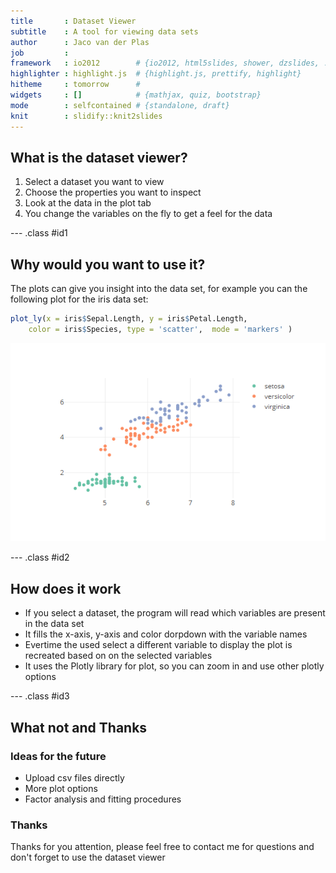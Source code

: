 ```yaml
---
title       : Dataset Viewer 
subtitle    : A tool for viewing data sets 
author      : Jaco van der Plas
job         : 
framework   : io2012        # {io2012, html5slides, shower, dzslides, ...}
highlighter : highlight.js  # {highlight.js, prettify, highlight}
hitheme     : tomorrow      # 
widgets     : []            # {mathjax, quiz, bootstrap}
mode        : selfcontained # {standalone, draft}
knit        : slidify::knit2slides
---
```


## What is the dataset viewer?

1. Select a dataset you want to view
2. Choose the properties you want to inspect
3. Look at the data in the plot tab
4. You change the variables on the fly to get a feel for the data

--- .class #id1 

## Why would you want to use it?

The plots can give you insight into the data set, for example you can the following plot for the iris data set:




```r
plot_ly(x = iris$Sepal.Length, y = iris$Petal.Length, 
    color = iris$Species, type = 'scatter',  mode = 'markers' )
```

![plot of chunk unnamed-chunk-2](figure/unnamed-chunk-2-1.png)

--- .class #id2 

## How does it work

* If you select a dataset, the program will read which variables are present in the data set
* It fills the x-axis, y-axis and color dorpdown with the variable names 
* Evertime the used select a different variable to display the plot is recreated based on on the selected variables 
* It uses the Plotly library for plot, so you can zoom in and use other plotly options  

--- .class #id3

## What not and Thanks

### Ideas for the future
* Upload csv files directly
* More plot options
* Factor analysis and fitting procedures

### Thanks
Thanks for you attention, please feel free to contact me for questions and don't forget to use the dataset viewer


